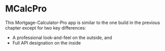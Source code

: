 # MCalcPro
This Mortgage-Calculator-Pro app is similar to the one build in the previous chapter except for two key differences:
  - A professional look-and-feel on the outside, and
  - Full API designation on the inside
